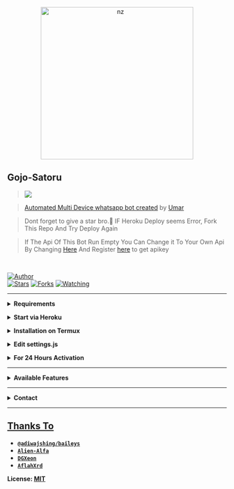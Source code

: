 <p align="center">
<img src="https://i.imgur.com/9vwKmXu.jpeg" alt="nz" width="350"/>
</p>

## Gojo-Satoru

> <a href="https://www.youtube.com/c/UMARMODS"><img src="https://img.shields.io/badge/Tutorial-Video-ff0000?style=for-the-badge&logo=youtube&logoColor=ff000000&link=https://www.youtube.com/c/BOTINDO" /><br>

> [Automated Multi Device whatsapp bot created](https://github.com/umarmods/Gojo-Satoru) by [Umar](github.com/umarmods)

> Dont forget to give a star bro.🥲 IF Heroku Deploy seems Error, Fork This Repo And Try Deploy Again

> If The Api Of This Bot Run Empty You Can Change it To Your Own Api By Changing [Here](https://github.com/nexusNw/Gojo-Satoru/blob/master/settings.js#L18) And Register [here](https://zenzapis.xyz/) to get apikey


</br>

<a href="https://github.com/nexusNw"><img title="Author" src="https://img.shields.io/badge/Author-nexusNw-blue.svg?color=54aeff&style=for-the-badge&logo=github" /></a>  
<a href="https://github.com/nexusNw/Gojo-Satoru"><img title="Stars" src="https://img.shields.io/github/stars/nexusNw/Gojo-Satoru?color=54aeff&style=flat-square" /></a>
<a href="https://github.com/nexusNw/Gojo-Satoru/network/members"><img title="Forks" src="https://img.shields.io/github/forks/nexusNw/Gojo-Satoru?color=54aeff&style=flat-square" /></a>
<a href="https://github.com/nexusNw/Gojo-Satoru/watchers"><img title="Watching" src="https://img.shields.io/github/watchers/nexusNw/Gojo-Satoru?label=watchers&color=54aeff&style=flat-square" /></a> <br>

---

<!-- Requirements -->
<b><details><summary>Requirements</summary></b>
* Some Text Editor
* [Node JS](https://nodejs.org/en/)
* [Git](https://git-scm.com/downloads)
* [FFMPEG](https://ffmpeg.org/download.html)
  
```bash
Add FFmpeg to PATH environment variable
```
</details>


<!-- Start via Heroku -->
<b><details><summary>Start via Heroku</summary></b>

* Scan QR In Your Whatsapp From [Here](https://replit.com/@nexusNw/Md-Scanner?outputonly=1&lite=1)
* Fork This Repo By Clicking [Here](https://github.com/umarmods/Gojo-Satoru/fork)
* then Deploy The Bot From [Here](https://heroku.com/deploy)
* Wait 5-10 Min To Deploy 
* After Deploying On The Worker And Check The Logs

</details>



<!-- Installation via Termux -->
<b><details><summary>Installation on Termux</summary></b>
```bash
> apt update
> apt upgrade
> pkg update && pkg upgrade
> pkg install bash
> pkg install libwebp
> pkg install git -y
> pkg install nodejs -y 
> pkg install ffmpeg -y 
> pkg install wget
> pkg install imagemagick -y
> git clone https://github.com/umarmods/Gojo-Satoru
> cd Gojo-Satoru
> npm install
```
</details>

<!-- Edit -->
<b><details><summary>Edit settings.js</summary></b>
```bash
global.APIKeys = {
	'https://zenzapis.xyz': 'YOURAPIKEY',
}
  
global.owner = ["9181XXXXXX"]
global.ownername = ["YourName"]
```
</details>


<!-- 24hrs-->
<b><details><summary>For 24 Hours Activation</summary></b>

```bash
npm i -g pm2 && pm2 start index.js && pm2 save && pm2 logs
```

</details>

----


<b><details><summary>Available Features</summary><br>
	
| Features |  Availability |
| :------: |  :----------: |
|   Convert     |       ✅     |
|   Database     |       ✅     |
|   Owner     |       ✅    |
|   Islami     |       ✅     |
|   Downloader     |       ✅     |
|   Webzone     |       ✅[      |
|   Searching     |       ✅      |
|   Textpro     |       ✅      |
|   Ephoto     |       ✅     |
|   Anime Web     |       ✅      |
|   Stalker     |       ✅      |
|   Random Text     |       ✅     |
|   Random Image     |       ✅     |
|   Nekos Life     |       ✅      |
|   More Nsfw     |       ✅      |
|   Creator     |       ✅      |

</details>


----

<!-- Contact Owner -->
<b><details><summary>Contact</summary></b>

## ```Connect With Me```
<p align="center">
<a href="https://wa.me/919057593646"><img src="https://img.shields.io/badge/Contact Nexus-25D366?style=for-the-badge&logo=whatsapp&logoColor=white" />
<a href="https://youtube.com/c/UMARMODS"><img src="https://img.shields.io/badge/Subscribe Nexus-ff0000?style=for-the-badge&logo=youtube&logoColor=ff000000&link=https://www.youtube.com/c/BOTINDO" /><br>
</p>

</details>


</details><hr>

## Thanks To
* [`@adiwajshing/baileys`](https://github.com/adiwajshing/baileys)
* [`Alien-Alfa`](https://github.com/Alien-Alfa)
* [`DGXeon`](https://github.com/DGXeon)
* [`AflahXrd`](https://github.com/nexusNw)


License: [MIT](https://github.com/Gojo-Satoru/LICENSE)
